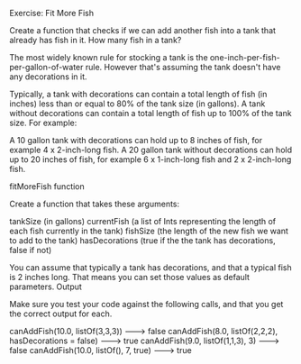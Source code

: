 Exercise: Fit More Fish

Create a function that checks if we can add another fish into a tank that already has fish in it.
How many fish in a tank?

The most widely known rule for stocking a tank is the one-inch-per-fish-per-gallon-of-water rule. However that's assuming the tank doesn't have any decorations in it.

Typically, a tank with decorations can contain a total length of fish (in inches) less than or equal to 80% of the tank size (in gallons). A tank without decorations can contain a total length of fish up to 100% of the tank size.
For example:

A 10 gallon tank with decorations can hold up to 8 inches of fish, for example 4 x 2-inch-long fish.
A 20 gallon tank without decorations can hold up to 20 inches of fish, for example 6 x 1-inch-long fish and 2 x 2-inch-long fish.

fitMoreFish function

Create a function that takes these arguments:

tankSize (in gallons)
currentFish (a list of Ints representing the length of each fish currently in the tank)
fishSize (the length of the new fish we want to add to the tank)
hasDecorations (true if the the tank has decorations, false if not)

You can assume that typically a tank has decorations, and that a typical fish is 2 inches long. That means you can set those values as default parameters.
Output

Make sure you test your code against the following calls, and that you get the correct output for each.

canAddFish(10.0, listOf(3,3,3)) ---> false
canAddFish(8.0, listOf(2,2,2), hasDecorations = false) ---> true
canAddFish(9.0, listOf(1,1,3), 3) ---> false
canAddFish(10.0, listOf(), 7, true) ---> true

